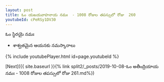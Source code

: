 ```yaml
---
layout: post
title: ఓం యఙయవాహనాయ నమః  - 1008 రోజుల తపస్సులో రోజు  260
youtubeId: cPeRSy1DV30
---
```

 
 
 ఓం స్థిరయై నమః  
 
 - శాశ్వతమైన ఆయనకు నమస్కారాలు 
 
  
 
  
 
 
 
 
 
 


{% include youtubePlayer.html id=page.youtubeId %}
 
[Next]({{ site.baseurl }}{% link  split2/_posts/2019-10-08-ఓం అతీంద్రియాయ నమః  - 1008 రోజుల తపస్సులో రోజు  261.md%})
 
